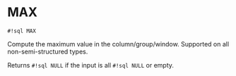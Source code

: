 # MAX
`#!sql MAX`

Compute the maximum value in the column/group/window.
Supported on all non-semi-structured types.

Returns `#!sql NULL` if the input is all `#!sql NULL` or empty.


